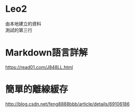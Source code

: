 # Leo2
由本地建立的資料  
測試的第三行
# Markdown語言詳解  
https://read01.com/J848LL.html  
# 簡單的離線緩存  
http://blog.csdn.net/feng8888bbb/article/details/69106186
